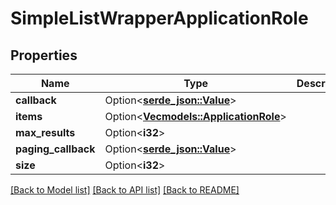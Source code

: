 # SimpleListWrapperApplicationRole

## Properties

Name | Type | Description | Notes
------------ | ------------- | ------------- | -------------
**callback** | Option<[**serde_json::Value**](.md)> |  | [optional]
**items** | Option<[**Vec<models::ApplicationRole>**](ApplicationRole.md)> |  | [optional]
**max_results** | Option<**i32**> |  | [optional]
**paging_callback** | Option<[**serde_json::Value**](.md)> |  | [optional]
**size** | Option<**i32**> |  | [optional]

[[Back to Model list]](../README.md#documentation-for-models) [[Back to API list]](../README.md#documentation-for-api-endpoints) [[Back to README]](../README.md)


